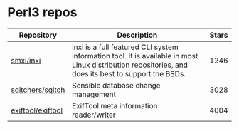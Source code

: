 # Perl3 repos

| Repository                                                | Description                                                                                                                                          | Stars |
| --------------------------------------------------------- | ---------------------------------------------------------------------------------------------------------------------------------------------------- | ----- |
| [smxi/inxi](https://github.com/smxi/inxi)                 | inxi is a full featured CLI system information tool. It is available in most Linux distribution repositories, and does its best to support the BSDs. | 1246  |
| [sqitchers/sqitch](https://github.com/sqitchers/sqitch)   | Sensible database change management                                                                                                                  | 3028  |
| [exiftool/exiftool](https://github.com/exiftool/exiftool) | ExifTool meta information reader/writer                                                                                                              | 4004  |
